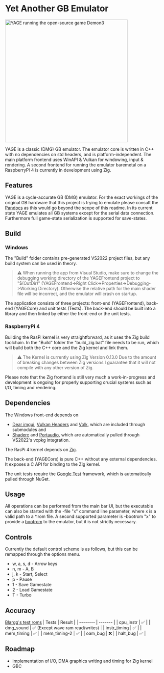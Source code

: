# Yet Another GB Emulator

<img src="yage.png?" alt="YAGE running the open-source game Demon3" width="400"/>

YAGE is a classic (DMG) GB emulator. The emulator core is written in C++ with no dependencies on std headers, and is platform-independent. The main platform frontend uses WinAPI & Vulkan for windowing, input & rendering. A second frontend for running the emulator baremetal on a RaspberryPI 4 is currently in development using Zig.

## Features
YAGE is a cycle-accurate GB (DMG) emulator. For the exact workings of the original GB hardware that this project is trying to emulate please consult the [Pandocs](https://gbdev.io/pandocs/) as this would go beyond the scope of this readme. In its current state YAGE emulates all GB systems except for the serial data connection.
Furthermore full game-state serialization is supported for save-states.

## Build
### Windows
The "Build" folder contains pre-generated VS2022 project files, but any build system can be used in theory.

> :warning: When running the app from Visual Studio, make sure to change the debugging working directory of the YAGEFrontend project to "$(OutDir)" (YAGEFrontend->Right Click->Properties->Debugging->Working Directory). Otherwise the relative path for the main shader file will be incorrect, and the emulator will crash on startup.

The application consists of three projects: front-end (YAGEFrontend), back-end (YAGECore) and unit tests (Tests).
The back-end should be built into a library and then linked by either the front-end or the unit tests.


### RaspberryPi 4
Building the RasPi kernel is very straightforward, as it uses the Zig build toolchain. In the "Build" folder the "build_zig.bat" file needs to be run, which will build both the C++ core and the Zig kernel and link them. 



> :warning: The Kernel is currently using Zig Version 0.13.0 Due to the amount of breaking changes between Zig versions I guarantee that it will not compile with any other version of Zig.

Please note that the Zig frontend is still very much a work-in-progress and development is ongoing for properly supporting crucial systems such as I/O, timing and rendering.

## Dependencies
The Windows front-end depends on
- [Dear imgui](https://github.com/ocornut/imgui), [Vulkan Headers](https://github.com/KhronosGroup/Vulkan-Headers) and [Volk](https://github.com/zeux/volk/), which are included through submodules and
- [Shaderc](https://github.com/google/shaderc) and [Portaudio](https://portaudio.com/), which are automatically pulled through VS2022's vcpkg integration.

The RasPi 4 kernel depends on [Zig](https://ziglang.org/download/).

The back-end (YAGECore) is pure C++ without any external dependencies. It exposes a C API for binding to the Zig kernel.

The unit tests require the [Google Test](https://github.com/google/googletest) framework, which is automatically pulled through NuGet.

## Usage

All operations can be performed from the main bar UI, but the executable can also be started with the -file "x" command line parameter, where x is a valid path to a *.rom file. A second supported parameter is -bootrom "x" to provide a [bootrom](https://gbdev.gg8.se/wiki/articles/Gameboy_Bootstrap_ROM) to the emulator, but it is not strictly necessary.

## Controls
Currently the default control scheme is as follows, but this can be remapped through the options menu.

- w, a, s, d - Arrow keys
- n, m - A, B
- j, k - Start, Select
- p - Pause
- 1 - Save Gamestate
- 2 - Load Gamestate
- T - Turbo

## Accuracy

[Blargg's test roms](https://github.com/retrio/gb-test-roms)
| Tests    | Result |
| -------- | ------- |
| cpu_instr  | ✅ |
| dmg_sound | ✅ (Except wave ram read/writes) |
| instr_timing    |  ✅  |
| mem_timing | ✅ |
| mem_timing-2 | ✅ |
| oam_bug | ❌ |
| halt_bug | ✅ |

## Roadmap
- Implementation of I/O, DMA graphics writing and timing for Zig kernel
- GBC

